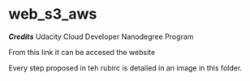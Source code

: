 # web_s3_aws

***Credits***
Udacity Cloud Developer Nanodegree Program

From this link it can be accesed the website

Every step proposed in teh rubirc is detailed in an image in this folder.
